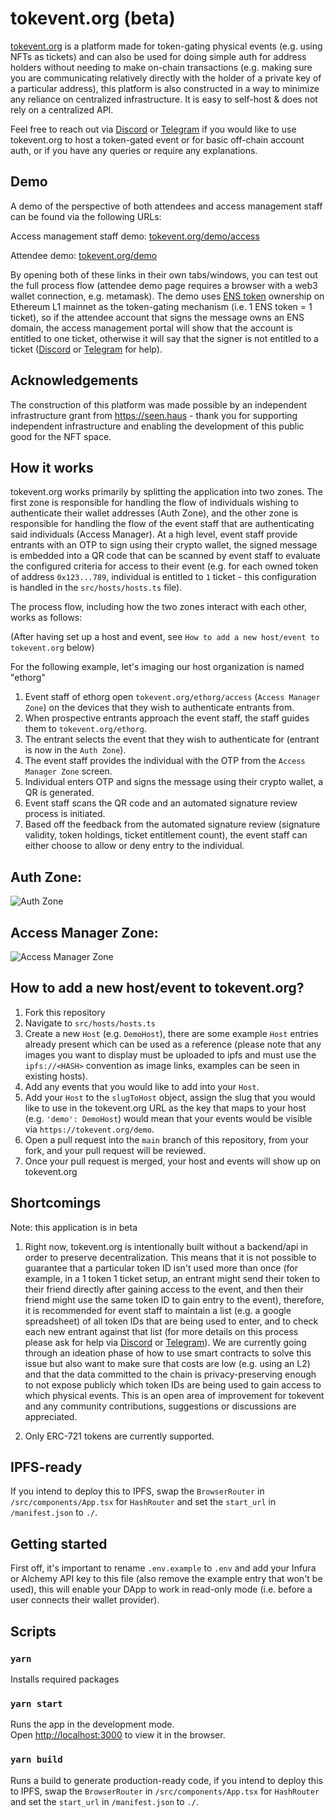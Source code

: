 # tokevent.org (beta)

[tokevent.org](https://tokevent.org) is a platform made for token-gating physical events (e.g. using NFTs as tickets) and can also be used for doing simple auth for address holders without needing to make on-chain transactions (e.g. making sure you are communicating relatively directly with the holder of a private key of a particular address), this platform is also constructed in a way to minimize any reliance on centralized infrastructure. It is easy to self-host & does not rely on a centralized API.

Feel free to reach out via [Discord](https://discord.gg/HCtbFsKDvE) or [Telegram](https://t.me/tokevent) if you would like to use tokevent.org to host a token-gated event or for basic off-chain account auth, or if you have any queries or require any explanations.

## Demo

A demo of the perspective of both attendees and access management staff can be found via the following URLs:

Access management staff demo: [tokevent.org/demo/access](https://tokevent.org/demo/access)

Attendee demo: [tokevent.org/demo](https://tokevent.org/demo)

By opening both of these links in their own tabs/windows, you can test out the full process flow (attendee demo page requires a browser with a web3 wallet connection, e.g. metamask). The demo uses [ENS token](https://opensea.io/collection/ens) ownership on Ethereum L1 mainnet as the token-gating mechanism (i.e. 1 ENS token = 1 ticket), so if the attendee account that signs the message owns an ENS domain, the access management portal will show that the account is entitled to one ticket, otherwise it will say that the signer is not entitled to a ticket ([Discord](https://discord.gg/HCtbFsKDvE) or [Telegram](https://t.me/tokevent) for help).

## Acknowledgements

The construction of this platform was made possible by an independent infrastructure grant from https://seen.haus - thank you for supporting independent infrastructure and enabling the development of this public good for the NFT space.

## How it works

tokevent.org works primarily by splitting the application into two zones. The first zone is responsible for handling the flow of individuals wishing to authenticate their wallet addresses (Auth Zone), and the other zone is responsible for handling the flow of the event staff that are authenticating said individuals (Access Manager). At a high level, event staff provide entrants with an OTP to sign using their crypto wallet, the signed message is embedded into a QR code that can be scanned by event staff to evaluate the configured criteria for access to their event (e.g. for each owned token of address `0x123...789`, individual is entitled to `1` ticket - this configuration is handled in the `src/hosts/hosts.ts` file).

The process flow, including how the two zones interact with each other, works as follows:

(After having set up a host and event, see `How to add a new host/event to tokevent.org` below)

For the following example, let's imaging our host organization is named "ethorg"

1. Event staff of ethorg open `tokevent.org/ethorg/access` (`Access Manager Zone`) on the devices that they wish to authenticate entrants from.
2. When prospective entrants approach the event staff, the staff guides them to `tokevent.org/ethorg`.
3. The entrant selects the event that they wish to authenticate for (entrant is now in the `Auth Zone`).
4. The event staff provides the individual with the OTP from the `Access Manager Zone` screen.
5. Individual enters OTP and signs the message using their crypto wallet, a QR is generated.
6. Event staff scans the QR code and an automated signature review process is initiated.
7. Based off the feedback from the automated signature review (signature validity, token holdings, ticket entitlement count), the event staff can either choose to allow or deny entry to the individual.

## Auth Zone:

![Auth Zone](https://vagabond-public-storage.s3.eu-west-2.amazonaws.com/Screenshot+2022-10-28+at+12.46.42.png)

## Access Manager Zone:

![Access Manager Zone](https://vagabond-public-storage.s3.eu-west-2.amazonaws.com/Screenshot+2022-10-28+at+12.47.25.png)

## How to add a new host/event to tokevent.org?

1. Fork this repository
2. Navigate to `src/hosts/hosts.ts`
3. Create a new `Host` (e.g. `DemoHost`), there are some example `Host` entries already present which can be used as a reference (please note that any images you want to display must be uploaded to ipfs and must use the `ipfs://<HASH>` convention as image links, examples can be seen in existing hosts).
4. Add any events that you would like to add into your `Host`.
5. Add your `Host` to the `slugToHost` object, assign the slug that you would like to use in the tokevent.org URL as the key that maps to your host (e.g. `'demo': DemoHost`) would mean that your events would be visible via `https://tokevent.org/demo`.
6. Open a pull request into the `main` branch of this repository, from your fork, and your pull request will be reviewed.
7. Once your pull request is merged, your host and events will show up on tokevent.org

## Shortcomings

Note: this application is in beta

1. Right now, tokevent.org is intentionally built without a backend/api in order to preserve decentralization. This means that it is not possible to guarantee that a particular token ID isn't used more than once (for example, in a 1 token 1 ticket setup, an entrant might send their token to their friend directly after gaining access to the event, and then their friend might use the same token ID to gain entry to the event), therefore, it is recommended for event staff to maintain a list (e.g. a google spreadsheet) of all token IDs that are being used to enter, and to check each new entrant against that list (for more details on this process please ask for help via [Discord](https://discord.gg/HCtbFsKDvE) or [Telegram](https://t.me/tokevent)). We are currently going through an ideation phase of how to use smart contracts to solve this issue but also want to make sure that costs are low (e.g. using an L2) and that the data committed to the chain is privacy-preserving enough to not expose publicly which token IDs are being used to gain access to which physical events. This is an open area of improvement for tokevent and any community contributions, suggestions or discussions are appreciated.

2. Only ERC-721 tokens are currently supported.

## IPFS-ready

If you intend to deploy this to IPFS, swap the `BrowserRouter` in `/src/components/App.tsx` for `HashRouter` and set the `start_url` in `/manifest.json` to `./`.

## Getting started

First off, it's important to rename `.env.example` to `.env` and add your Infura or Alchemy API key to this file (also remove the example entry that won't be used), this will enable your DApp to work in read-only mode (i.e. before a user connects their wallet provider).

## Scripts

### `yarn`

Installs required packages

### `yarn start`

Runs the app in the development mode.\
Open [http://localhost:3000](http://localhost:3000) to view it in the browser.

### `yarn build`

Runs a build to generate production-ready code, if you intend to deploy this to IPFS, swap the `BrowserRouter` in `/src/components/App.tsx` for `HashRouter` and set the `start_url` in `/manifest.json` to `./`.
